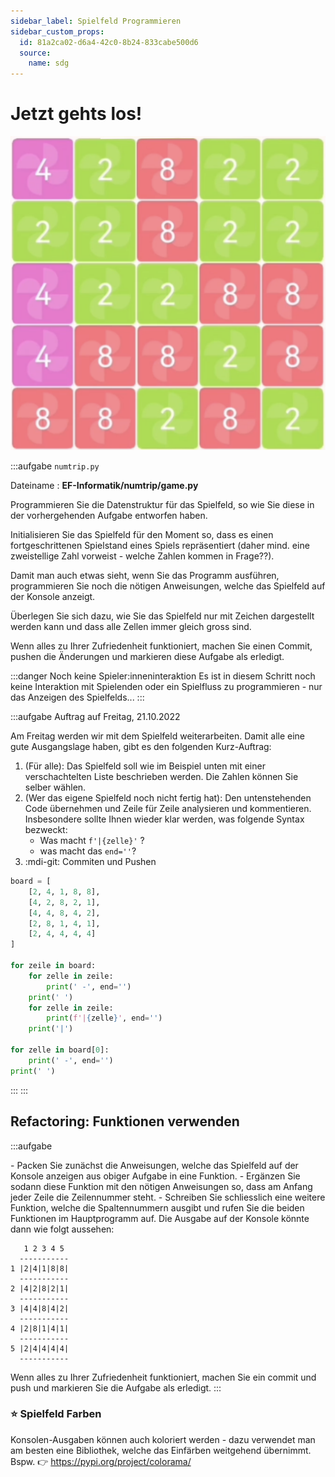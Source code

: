 ```yaml
---
sidebar_label: Spielfeld Programmieren
sidebar_custom_props:
  id: 81a2ca02-d6a4-42c0-8b24-833cabe500d6
  source:
    name: sdg
---
```


# Jetzt gehts los!

![NumTrip --width=200px](images/numtrip-inplay.png)

:::aufgabe `numtrip.py`
<Answer type="state" webKey="b160c683-c0de-405c-a847-cb3f3ab1aaf2" />

Dateiname
: __EF-Informatik/numtrip/game.py__

Programmieren Sie die Datenstruktur für das Spielfeld, so wie Sie diese in der vorhergehenden Aufgabe entworfen haben.

Initialisieren Sie das Spielfeld für den Moment so, dass es einen fortgeschrittenen Spielstand eines Spiels repräsentiert (daher mind. eine zweistellige Zahl vorweist - welche Zahlen kommen in Frage??).

Damit man auch etwas sieht, wenn Sie das Programm ausführen, programmieren Sie noch die nötigen Anweisungen, welche das Spielfeld auf der Konsole anzeigt.

Überlegen Sie sich dazu, wie Sie das Spielfeld nur mit Zeichen dargestellt werden kann und dass alle Zellen immer gleich gross sind.

Wenn alles zu Ihrer Zufriedenheit funktioniert, machen Sie einen Commit, pushen die Änderungen und markieren diese Aufgabe als erledigt.

:::danger Noch keine Spieler:inneninteraktion
Es ist in diesem Schritt noch keine Interaktion mit Spielenden oder ein Spielfluss zu programmieren - nur das Anzeigen des Spielfelds...
:::

:::aufgabe Auftrag auf Freitag, 21.10.2022
<Answer type="state" webKey="0696dee1-6f7e-40a6-b891-298abbf1dc63" />

Am Freitag werden wir mit dem Spielfeld weiterarbeiten. Damit alle eine gute Ausgangslage haben, gibt es den folgenden Kurz-Auftrag:

1. (Für alle): Das Spielfeld soll wie im Beispiel unten mit einer verschachtelten Liste beschrieben werden. Die Zahlen können Sie selber wählen.
2. (Wer das eigene Spielfeld noch nicht fertig hat): Den untenstehenden Code übernehmen und Zeile für Zeile analysieren und kommentieren. Insbesondere sollte Ihnen wieder klar werden, was folgende Syntax bezweckt:
     - Was macht `f'|{zelle}'` ?
     - was macht das `end=''`?
3. :mdi-git: Commiten und Pushen


```py
board = [
    [2, 4, 1, 8, 8],
    [4, 2, 8, 2, 1],
    [4, 4, 8, 4, 2],
    [2, 8, 1, 4, 1],
    [2, 4, 4, 4, 4]
]

for zeile in board:
    for zelle in zeile:
        print(' -', end='')
    print(' ')
    for zelle in zeile:
        print(f'|{zelle}', end='')
    print('|')

for zelle in board[0]:
    print(' -', end='')
print(' ')
```

:::
:::


## Refactoring: Funktionen verwenden
:::aufgabe

<Answer type="state" webKey="fe39745d-896d-4802-968f-f2d8dc8a7e40" />
- Packen Sie zunächst die Anweisungen, welche das Spielfeld auf der Konsole anzeigen aus obiger Aufgabe in eine Funktion.
- Ergänzen Sie sodann diese Funktion mit den nötigen Anweisungen so, dass am Anfang jeder Zeile die Zeilennummer steht.
- Schreiben Sie schliesslich eine weitere Funktion, welche die Spaltennummern ausgibt und rufen Sie die beiden Funktionen im Hauptprogramm auf. Die Ausgabe auf der Konsole könnte dann wie folgt aussehen:

```
   1 2 3 4 5
  -----------
1 |2|4|1|8|8|
  -----------
2 |4|2|8|2|1|
  -----------
3 |4|4|8|4|2|
  -----------
4 |2|8|1|4|1|
  -----------
5 |2|4|4|4|4|
  -----------
```

Wenn alles zu Ihrer Zufriedenheit funktioniert, machen Sie ein commit und push und markieren Sie die Aufgabe als erledigt.
:::


### ⭐️ Spielfeld Farben

Konsolen-Ausgaben können auch koloriert werden - dazu verwendet man am besten eine Bibliothek, welche das Einfärben weitgehend übernimmt. Bspw. 👉 https://pypi.org/project/colorama/
